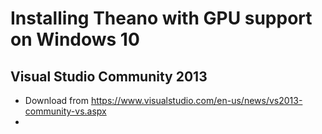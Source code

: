 # Installing Theano with GPU support on Windows 10

## Visual Studio Community 2013
- Download from https://www.visualstudio.com/en-us/news/vs2013-community-vs.aspx
- 
